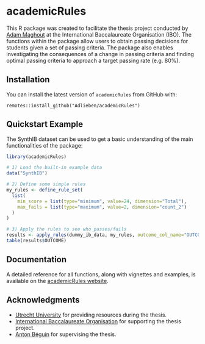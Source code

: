 # academicRules

This R package was created to facilitate the thesis project conducted by [Adam Maghout](https://www.adammaghout-academic.com/) at the International Baccalaureate Organisation (IBO). The functions within the package allow users to obtain passing decisions for students given a set of passing criteria. The package also enables investigating the consequences of a change in passing criteria and finding optimal passing criteria to approach a target passing rate (e.g. 80\%).

## Installation

You can install the latest version of `academicRules` from GitHub with:

```{r}
remotes::install_github("Adlieben/academicRules")
```

## Quickstart Example

The SynthIB dataset can be used to get a basic understanding of the main functionalities of the package:

```r
library(academicRules)

# 1) Load the built-in example data
data("SynthIB")

# 2) Define some simple rules
my_rules <- define_rule_set(
  list(
    min_score = list(type="minimum", value=24, dimension="Total"),
    max_fails = list(type="maximum", value=2, dimension="count_2")
  )
)

# 3) Apply the rules to see who passes/fails
results <- apply_rules(dummy_ib_data, my_rules, outcome_col_name="OUTCOME")
table(results$OUTCOME)
```

## Documentation

A detailed reference for all functions, along with vignettes and examples, is available on the
[academicRules website](https://adlieben.github.io/academicRules/).

## Acknowledgments

- [Utrecht University](https://www.uu.nl/en) for providing resources during the thesis.
- [International Baccalaureate Organisation](https://www.ibo.org/) for supporting the thesis project.
- [Anton Béguin](https://orcid.org/0000-0003-2882-4485) for supervising the thesis.
